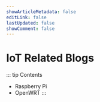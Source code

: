 ```yaml
---
showArticleMetadata: false
editLink: false
lastUpdated: false
showComment: false
---
```


# IoT Related Blogs

::: tip Contents
- Raspberry Pi
- OpenWRT
:::